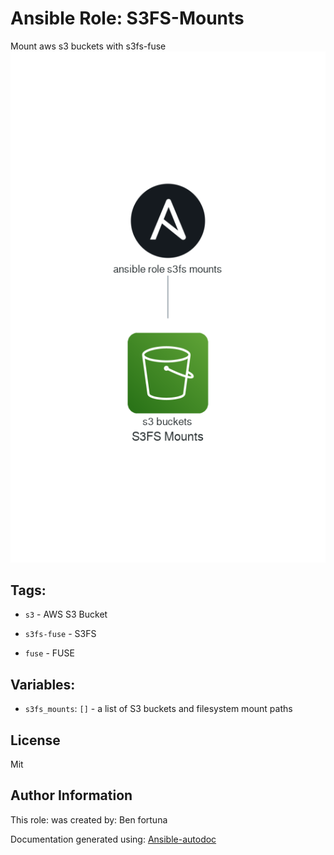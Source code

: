 # Ansible Role: S3FS-Mounts


Mount aws s3 buckets with s3fs-fuse 
![s3fs mounts](s3fs_mounts.png)
## Tags:

* `s3` - AWS S3 Bucket


* `s3fs-fuse` - S3FS


* `fuse` - FUSE

## Variables:

* `s3fs_mounts`: `[]` - a list of S3 buckets and filesystem mount paths


## License
Mit


## Author Information
This role:  was created by: Ben fortuna

Documentation generated using: [Ansible-autodoc](https://github.com/AndresBott/ansible-autodoc)

